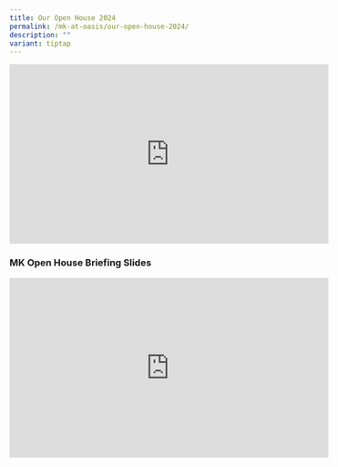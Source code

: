```yaml
---
title: Our Open House 2024
permalink: /mk-at-oasis/our-open-house-2024/
description: ""
variant: tiptap
---
```

<iframe width="560" height="315" src="https://www.youtube.com/embed/6CPZOR2bXUU" title="YouTube video player" frameborder="0" allow="accelerometer; autoplay; clipboard-write; encrypted-media; gyroscope; picture-in-picture; web-share" allowfullscreen=""></iframe>

### MK Open House Briefing Slides
<iframe width="560" height="315" src="https://www.youtube.com/embed/yKAmR1N2df0" title="YouTube video player" frameborder="0" allow="accelerometer; autoplay; clipboard-write; encrypted-media; gyroscope; picture-in-picture; web-share" allowfullscreen=""></iframe>